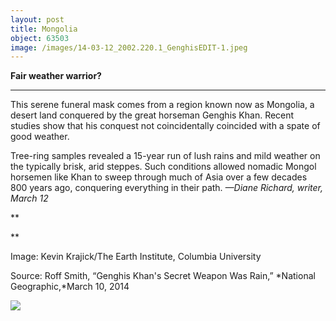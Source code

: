 ```yaml
---
layout: post
title: Mongolia
object: 63503
image: /images/14-03-12_2002.220.1_GenghisEDIT-1.jpeg
---
```

**Fair weather warrior?**

****

This serene funeral mask comes from a region known now as Mongolia, a desert land conquered by the great horseman Genghis Khan. Recent studies show that his conquest not coincidentally coincided with a spate of good weather.

Tree-ring samples revealed a 15-year run of lush rains and mild weather on the typically brisk, arid steppes. Such conditions allowed nomadic Mongol horsemen like Khan to sweep through much of Asia over a few decades 800 years ago, conquering everything in their path. *—Diane Richard, writer, March 12*

**

**

Image: Kevin Krajick/The Earth Institute, Columbia University

Source: Roff Smith, “Genghis Khan's Secret Weapon Was Rain,” *National Geographic,*March 10, 2014

![]({{siteurl.base}}/images/14-03-12_2002.220.1_GenghisEDIT-1.jpeg)
